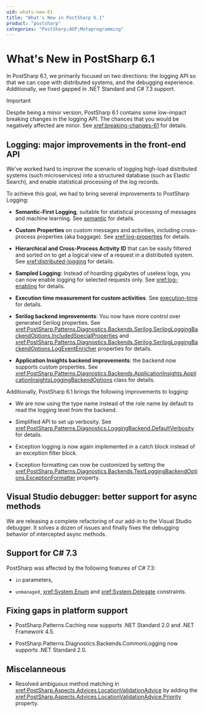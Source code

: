 ```yaml
---
uid: whats-new-61
title: "What's New in PostSharp 6.1"
product: "postsharp"
categories: "PostSharp;AOP;Metaprogramming"
---
```

# What's New in PostSharp 6.1

In PostSharp 6.1, we primarily focused on two directions: the logging API so that we can cope with distributed systems, and the debugging experience. Additionally, we fixed gapped in .NET Standard and C# 7.3 support.

> [!IMPORTANT]
> Despite being a minor version, PostSharp 6.1 contains some low-impact breaking changes in the logging API. The chances that you would be negatively affected are minor. See <xref:breaking-changes-61> for details. 


## Logging: major improvements in the front-end API

We've worked hard to improve the scenario of logging high-load distributed systems (such microservices) into a structured database (such as Elastic Search), and enable statistical processing of the log records.

To achieve this goal, we had to bring several improvements to PostSharp Logging:

* **Semantic-First Logging**, suitable for statistical processing of messages and machine learning. See [semantic](log-custom-messages#writing-semantic-messages-for-easy-statistical-processing) for details. 

* **Custom Properties** on custom messages and activities, including cross-process properties (aka baggage). See <xref:log-properties> for details. 

* **Hierarchical and Cross-Process Activity ID** that can be easily filtered and sorted on to get a logical view of a request in a distributed system. See <xref:distributed-logging> for details. 

* **Sampled Logging**: Instead of hoarding gigabytes of useless logs, you can now enable logging for selected requests only. See <xref:log-enabling> for details. 

* **Execution time measurement for custom activities**. See [execution-time](log-custom-activities#measuring-the-execution-time-of-activities) for details. 

* **Serilog backend improvements**: You now have more control over generated Serilog properties. See <xref:PostSharp.Patterns.Diagnostics.Backends.Serilog.SerilogLoggingBackendOptions.IncludedSpecialProperties> and <xref:PostSharp.Patterns.Diagnostics.Backends.Serilog.SerilogLoggingBackendOptions.LogEventEnricher> properties for details. 

* **Application Insights backend improvements**: the backend now supports custom properties. See <xref:PostSharp.Patterns.Diagnostics.Backends.ApplicationInsights.ApplicationInsightsLoggingBackendOptions> class for details. 

Additionally, PostSharp 6.1 brings the following improvements to logging:

* We are now using the type name instead of the role name by default to read the logging level from the backend.

* Simplified API to set up verbosity. See <xref:PostSharp.Patterns.Diagnostics.LoggingBackend.DefaultVerbosity> for details. 

* Exception logging is now again implemented in a catch block instead of an exception filter block.

* Exception formatting can now be customized by setting the <xref:PostSharp.Patterns.Diagnostics.Backends.TextLoggingBackendOptions.ExceptionFormatter> property. 


## Visual Studio debugger: better support for async methods

We are releasing a complete refactoring of our add-in to the Visual Studio debugger. It solves a dozen of issues and finally fixes the debugging behavior of intercepted async methods.


## Support for C# 7.3

PostSharp was affected by the following features of C# 7.3:

* `in` parameters, 

* `unmanaged`, <xref:System.Enum> and <xref:System.Delegate> constraints. 


## Fixing gaps in platform support

* PostSharp.Patterns.Caching now supports .NET Standard 2.0 and .NET Framework 4.5.

* PostSharp.Patterns.Diagnostics.Backends.CommonLogging now supports .NET Standard 2.0.


## Miscelanneous

* Resolved ambiguous method matching in <xref:PostSharp.Aspects.Advices.LocationValidationAdvice> by adding the <xref:PostSharp.Aspects.Advices.LocationValidationAdvice.Priority> property. 

